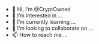 - 👋 Hi, I’m @CryptOwned
- 👀 I’m interested in ...
- 🌱 I’m currently learning ...
- 💞️ I’m looking to collaborate on ...
- 📫 How to reach me ...

<!---
CryptOwned/CryptOwned is a ✨ special ✨ repository because its `README.md` (this file) appears on your GitHub profile.
You can click the Preview link to take a look at your changes.
--->
